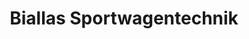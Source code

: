 ---
title: "Biallas Sportwagentechnik"
url: /simmerath/biallas-sportwagentechnik/
shop: Autowerkstatt
---